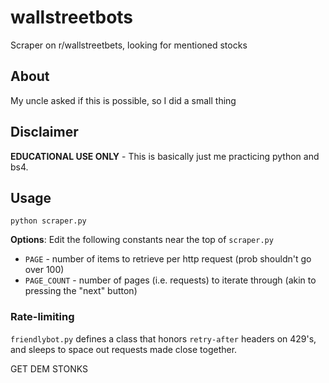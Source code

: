 # wallstreetbots
Scraper on r/wallstreetbets, looking for mentioned stocks 

## About

My uncle asked if this is possible, so I did a small thing

## Disclaimer

**EDUCATIONAL USE ONLY** - This is basically just me practicing python and bs4.

## Usage

```shell
python scraper.py
```

**Options**: Edit the following constants near the top of `scraper.py`

* `PAGE` - number of items to retrieve per http request (prob shouldn't go over 100)
* `PAGE_COUNT` - number of pages (i.e. requests) to iterate through (akin to pressing the "next" button)

### Rate-limiting

`friendlybot.py` defines a class that honors `retry-after` headers on 429's, and sleeps to space out requests made close together.

GET DEM STONKS
